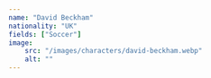 ```yaml
---
name: "David Beckham"
nationality: "UK"
fields: ["Soccer"]
image: 
    src: "/images/characters/david-beckham.webp"
    alt: ""
---
```


